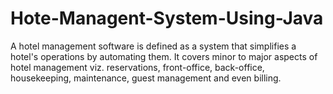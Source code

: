 # Hote-Managent-System-Using-Java
A hotel management software is defined as a system that simplifies a hotel's operations by automating them. It covers minor to major aspects of hotel management viz. reservations, front-office, back-office, housekeeping, maintenance, guest management and even billing.
